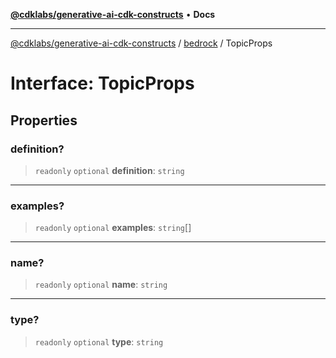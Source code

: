 [**@cdklabs/generative-ai-cdk-constructs**](../../../README.md) • **Docs**

***

[@cdklabs/generative-ai-cdk-constructs](../../../README.md) / [bedrock](../README.md) / TopicProps

# Interface: TopicProps

## Properties

### definition?

> `readonly` `optional` **definition**: `string`

***

### examples?

> `readonly` `optional` **examples**: `string`[]

***

### name?

> `readonly` `optional` **name**: `string`

***

### type?

> `readonly` `optional` **type**: `string`
